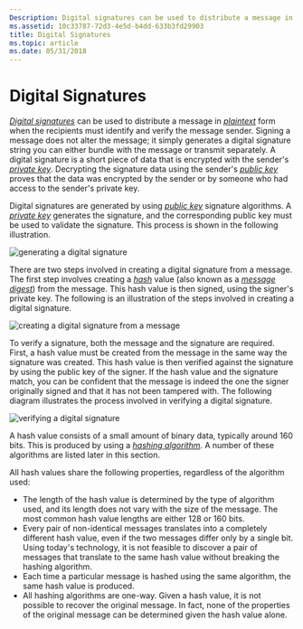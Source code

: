 ```yaml
---
Description: Digital signatures can be used to distribute a message in plaintext form when the recipients must identify and verify the message sender.
ms.assetid: 10c33787-72d3-4e5d-b4dd-633b3fd29903
title: Digital Signatures
ms.topic: article
ms.date: 05/31/2018
---
```


# Digital Signatures

[*Digital signatures*](../secgloss/d-gly.md) can be used to distribute a message in [*plaintext*](../secgloss/p-gly.md) form when the recipients must identify and verify the message sender. Signing a message does not alter the message; it simply generates a digital signature string you can either bundle with the message or transmit separately. A digital signature is a short piece of data that is encrypted with the sender's [*private key*](../secgloss/p-gly.md). Decrypting the signature data using the sender's [*public key*](../secgloss/p-gly.md) proves that the data was encrypted by the sender or by someone who had access to the sender's private key.

Digital signatures are generated by using [*public key*](../secgloss/p-gly.md) signature algorithms. A [*private key*](../secgloss/p-gly.md) generates the signature, and the corresponding public key must be used to validate the signature. This process is shown in the following illustration.

![generating a digital signature](images/capi02.png)

There are two steps involved in creating a digital signature from a message. The first step involves creating a [*hash*](../secgloss/h-gly.md) value (also known as a [*message digest*](../secgloss/m-gly.md)) from the message. This hash value is then signed, using the signer's private key. The following is an illustration of the steps involved in creating a digital signature.

![creating a digital signature from a message](images/capi06.png)

To verify a signature, both the message and the signature are required. First, a hash value must be created from the message in the same way the signature was created. This hash value is then verified against the signature by using the public key of the signer. If the hash value and the signature match, you can be confident that the message is indeed the one the signer originally signed and that it has not been tampered with. The following diagram illustrates the process involved in verifying a digital signature.

![verifying a digital signature](images/capi07.png)

A hash value consists of a small amount of binary data, typically around 160 bits. This is produced by using a [*hashing algorithm*](../secgloss/h-gly.md). A number of these algorithms are listed later in this section.

All hash values share the following properties, regardless of the algorithm used:

-   The length of the hash value is determined by the type of algorithm used, and its length does not vary with the size of the message. The most common hash value lengths are either 128 or 160 bits.
-   Every pair of non-identical messages translates into a completely different hash value, even if the two messages differ only by a single bit. Using today's technology, it is not feasible to discover a pair of messages that translate to the same hash value without breaking the hashing algorithm.
-   Each time a particular message is hashed using the same algorithm, the same hash value is produced.
-   All hashing algorithms are one-way. Given a hash value, it is not possible to recover the original message. In fact, none of the properties of the original message can be determined given the hash value alone.

 

 